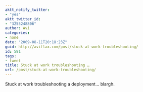 ```yaml
---
aktt_notify_twitter:
- "yes"
aktt_twitter_id:
- "3255248806"
author: Avi
categories:
- none
date: "2009-08-11T20:18:23Z"
guid: http://aviflax.com/post/stuck-at-work-troubleshooting/
id: 581
tags:
- tweet
title: Stuck at work troubleshooting …
url: /post/stuck-at-work-troubleshooting/
---
```

Stuck at work troubleshooting a deployment… blargh.